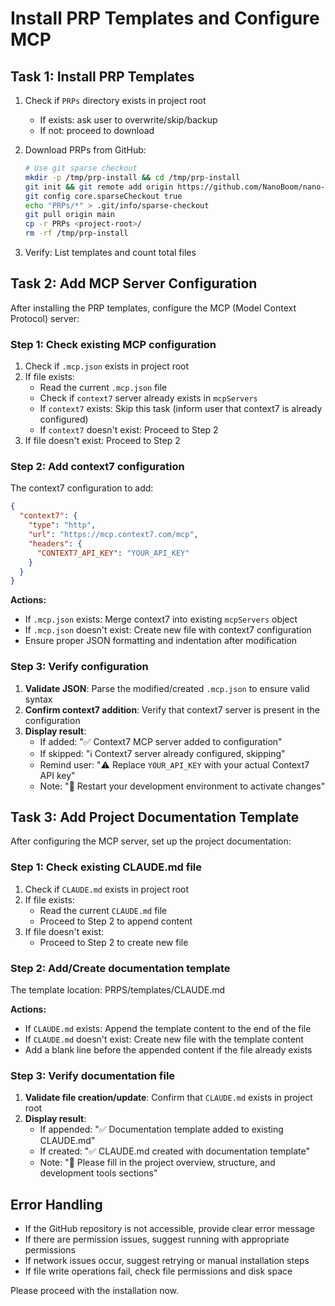 # Install PRP Templates and Configure MCP

## Task 1: Install PRP Templates

1. Check if `PRPs` directory exists in project root
   - If exists: ask user to overwrite/skip/backup
   - If not: proceed to download

2. Download PRPs from GitHub:

   ```bash
   # Use git sparse checkout
   mkdir -p /tmp/prp-install && cd /tmp/prp-install
   git init && git remote add origin https://github.com/NanoBoom/nano-claude-code-plugins.git
   git config core.sparseCheckout true
   echo "PRPs/*" > .git/info/sparse-checkout
   git pull origin main
   cp -r PRPs <project-root>/
   rm -rf /tmp/prp-install
   ```

3. Verify: List templates and count total files

## Task 2: Add MCP Server Configuration

After installing the PRP templates, configure the MCP (Model Context Protocol) server:

### Step 1: Check existing MCP configuration

1. Check if `.mcp.json` exists in project root
2. If file exists:
   - Read the current `.mcp.json` file
   - Check if `context7` server already exists in `mcpServers`
   - If `context7` exists: Skip this task (inform user that context7 is already configured)
   - If `context7` doesn't exist: Proceed to Step 2
3. If file doesn't exist: Proceed to Step 2

### Step 2: Add context7 configuration

The context7 configuration to add:

```json
{
  "context7": {
    "type": "http",
    "url": "https://mcp.context7.com/mcp",
    "headers": {
      "CONTEXT7_API_KEY": "YOUR_API_KEY"
    }
  }
}
```

**Actions:**

- If `.mcp.json` exists: Merge context7 into existing `mcpServers` object
- If `.mcp.json` doesn't exist: Create new file with context7 configuration
- Ensure proper JSON formatting and indentation after modification

### Step 3: Verify configuration

1. **Validate JSON**: Parse the modified/created `.mcp.json` to ensure valid syntax
2. **Confirm context7 addition**: Verify that context7 server is present in the configuration
3. **Display result**:
   - If added: "✅ Context7 MCP server added to configuration"
   - If skipped: "ℹ️ Context7 server already configured, skipping"
   - Remind user: "⚠️ Replace `YOUR_API_KEY` with your actual Context7 API key"
   - Note: "🔄 Restart your development environment to activate changes"

## Task 3: Add Project Documentation Template

After configuring the MCP server, set up the project documentation:

### Step 1: Check existing CLAUDE.md file

1. Check if `CLAUDE.md` exists in project root
2. If file exists:
   - Read the current `CLAUDE.md` file
   - Proceed to Step 2 to append content
3. If file doesn't exist:
   - Proceed to Step 2 to create new file

### Step 2: Add/Create documentation template

The template location: PRPS/templates/CLAUDE.md

**Actions:**

- If `CLAUDE.md` exists: Append the template content to the end of the file
- If `CLAUDE.md` doesn't exist: Create new file with the template content
- Add a blank line before the appended content if the file already exists

### Step 3: Verify documentation file

1. **Validate file creation/update**: Confirm that `CLAUDE.md` exists in project root
2. **Display result**:
   - If appended: "✅ Documentation template added to existing CLAUDE.md"
   - If created: "✅ CLAUDE.md created with documentation template"
   - Note: "📝 Please fill in the project overview, structure, and development tools sections"

## Error Handling

- If the GitHub repository is not accessible, provide clear error message
- If there are permission issues, suggest running with appropriate permissions
- If network issues occur, suggest retrying or manual installation steps
- If file write operations fail, check file permissions and disk space

Please proceed with the installation now.
